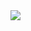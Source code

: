 <img src="https://media0.giphy.com/media/v1.Y2lkPTc5MGI3NjExZ2oxY29wNWFoM255amxnankzMHJrczk2NWJycHl0ZXU2dnltZWg1cyZlcD12MV9pbnRlcm5hbF9naWZfYnlfaWQmY3Q9Zw/dTUHzhs2cLfZLN9zL1/giphy.gif"/>

